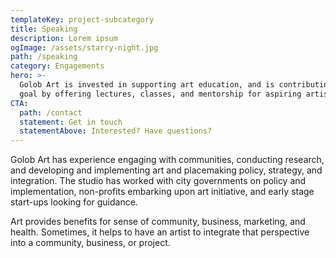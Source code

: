 ```yaml
---
templateKey: project-subcategory
title: Speaking
description: Lorem ipsum
ogImage: /assets/starry-night.jpg
path: /speaking
category: Engagements
hero: >-
  Golob Art is invested in supporting art education, and is contributing to that
  goal by offering lectures, classes, and mentorship for aspiring artists.
CTA:
  path: /contact
  statement: Get in touch
  statementAbove: Interested? Have questions?
---
```

Golob Art has experience engaging with communities, conducting research, and developing and implementing art and placemaking policy, strategy, and integration. The studio has worked with city governments on policy and implementation, non-profits embarking upon art initiative, and early stage start-ups looking for guidance.

Art provides benefits for sense of community, business, marketing, and health. Sometimes, it helps to have an artist to integrate that perspective into a community, business, or project.
